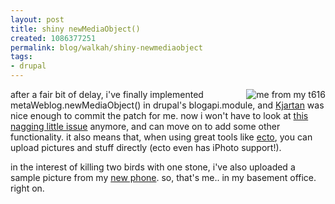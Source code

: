 ```yaml
--- 
layout: post
title: shiny newMediaObject()
created: 1086377251
permalink: blog/walkah/shiny-newmediaobject
tags: 
- drupal
---
```

<img src="http://walkah.net/files/first_phone.jpg" alt="me from my t616" align="right" />after a fair bit of delay, i've finally implemented metaWeblog.newMediaObject() in drupal's blogapi.module, and <a href="http://www.natrak.net/">Kjartan</a> was nice enough to commit the patch for me. now i won't have to look at <a href="http://drupal.org/node/view/4878">this nagging little issue</a> anymore, and can move on to add some other functionality. it also means that, when using great tools like <a href="http://ecto.kung-foo.tv/">ecto</a>, you can upload pictures and stuff directly (ecto even has iPhoto support!).

in the interest of killing two birds with one stone, i've also uploaded a sample picture from my <a href="http://walkah.net/node/view/69">new phone</a>. so, that's me.. in my basement office. right on.

